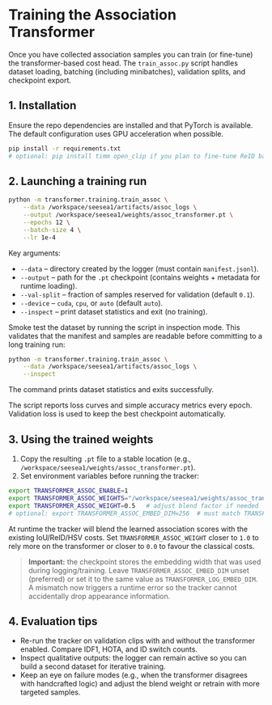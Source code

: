 # Training the Association Transformer

Once you have collected association samples you can train (or fine-tune) the transformer-based cost head.  The `train_assoc.py` script handles dataset loading, batching (including minibatches), validation splits, and checkpoint export.

## 1. Installation

Ensure the repo dependencies are installed and that PyTorch is available.  The default configuration uses GPU acceleration when possible.

```bash
pip install -r requirements.txt
# optional: pip install timm open_clip if you plan to fine-tune ReID backbones separately
```

## 2. Launching a training run

```bash
python -m transformer.training.train_assoc \
    --data /workspace/seesea1/artifacts/assoc_logs \
    --output /workspace/seesea1/weights/assoc_transformer.pt \
    --epochs 12 \
    --batch-size 4 \
    --lr 1e-4
```

Key arguments:

* `--data` – directory created by the logger (must contain `manifest.jsonl`).
* `--output` – path for the `.pt` checkpoint (contains weights + metadata for runtime loading).
* `--val-split` – fraction of samples reserved for validation (default `0.1`).
* `--device` – `cuda`, `cpu`, or `auto` (default `auto`).
* `--inspect` – print dataset statistics and exit (no training).

Smoke test the dataset by running the script in inspection mode.  This validates that the manifest and samples are readable
before committing to a long training run:

```bash
python -m transformer.training.train_assoc \
    --data /workspace/seesea1/artifacts/assoc_logs \
    --inspect
```

The command prints dataset statistics and exits successfully.

The script reports loss curves and simple accuracy metrics every epoch.  Validation loss is used to keep the best checkpoint automatically.

## 3. Using the trained weights

1. Copy the resulting `.pt` file to a stable location (e.g., `/workspace/seesea1/weights/assoc_transformer.pt`).
2. Set environment variables before running the tracker:

```bash
export TRANSFORMER_ASSOC_ENABLE=1
export TRANSFORMER_ASSOC_WEIGHTS="/workspace/seesea1/weights/assoc_transformer.pt"
export TRANSFORMER_ASSOC_WEIGHT=0.5   # adjust blend factor if needed
# optional: export TRANSFORMER_ASSOC_EMBED_DIM=256  # must match TRANSFORMER_LOG_EMBED_DIM if set
```

At runtime the tracker will blend the learned association scores with the existing IoU/ReID/HSV costs.  Set `TRANSFORMER_ASSOC_WEIGHT` closer to `1.0` to rely more on the transformer or closer to `0.0` to favour the classical costs.

> **Important:** the checkpoint stores the embedding width that was used during logging/training.  Leave
> `TRANSFORMER_ASSOC_EMBED_DIM` unset (preferred) or set it to the same value as `TRANSFORMER_LOG_EMBED_DIM`.  A mismatch
> now triggers a runtime error so the tracker cannot accidentally drop appearance information.

## 4. Evaluation tips

* Re-run the tracker on validation clips with and without the transformer enabled.  Compare IDF1, HOTA, and ID switch counts.
* Inspect qualitative outputs: the logger can remain active so you can build a second dataset for iterative training.
* Keep an eye on failure modes (e.g., when the transformer disagrees with handcrafted logic) and adjust the blend weight or retrain with more targeted samples.
